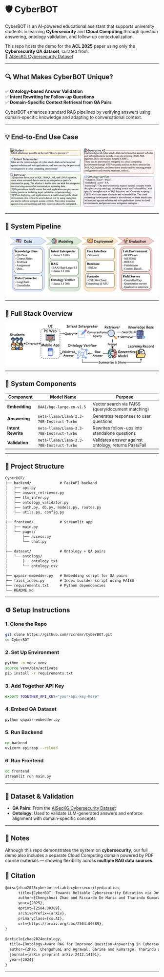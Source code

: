 
# 🛡️ CyberBOT

CyberBOT is an AI-powered educational assistant that supports university students in learning **Cybersecurity** and **Cloud Computing** through question answering, ontology validation, and follow-up contextualization.

This repo hosts the demo for the **ACL 2025** paper using only the **Cybersecurity QA dataset**, curated from:  
🔗 [AISecKG Cybersecurity Dataset](https://github.com/garima0106/AISecKG-cybersecurity-dataset)

---

## 🔍 What Makes CyberBOT Unique?

✅ **Ontology-based Answer Validation**  
✅ **Intent Rewriting for Follow-up Questions**  
✅ **Domain-Specific Context Retrieval from QA Pairs**  

CyberBOT enhances standard RAG pipelines by verifying answers using domain-specific knowledge and adapting to conversational context.

---

## 💡 End-to-End Use Case

![case](./images/case.png)

---

## 🧠 System Pipeline

![pipeline](./images/pipeline.png)

---

## 🧩 Full Stack Overview

![illustration](./images/illustration.png)

---

## 🧱 System Components

| Component         | Model Name                                    | Purpose                                                    |
|------------------|-----------------------------------------------|------------------------------------------------------------|
| **Embedding**     | `BAAI/bge-large-en-v1.5`                       | Vector search via FAISS (query/document matching)         |
| **Answering**     | `meta-llama/Llama-3.3-70B-Instruct-Turbo`      | Generates responses to user questions                      |
| **Intent Rewrite**| `meta-llama/Llama-3.3-70B-Instruct-Turbo`      | Rewrites follow-ups into standalone questions              |
| **Validation**    | `meta-llama/Llama-3.3-70B-Instruct-Turbo`      | Validates answer against ontology, returns Pass/Fail       |

---

## 📁 Project Structure

```
CyberBOT/
├── backend/             # FastAPI backend
│   ├── api.py
│   ├── answer_retriever.py
│   ├── llm_infer.py
│   ├── ontology_validator.py
│   ├── auth.py, db.py, models.py, routes.py
│   └── utils.py, config.py
│
├── frontend/            # Streamlit app
│   ├── main.py
│   └── pages/
│       ├── access.py
│       └── chat.py
│
├── dataset/             # Ontology + QA pairs
│   └── ontology/
│       ├── ontology.txt
│       └── ontology.csv
│
├── qapair-embedder.py   # Embedding script for QA pairs
├── faiss_index.py       # Index builder script using FAISS
├── requirements.txt     # Python dependencies
└── README.md
```

---

## ⚙️ Setup Instructions

### 1. Clone the Repo

```bash
git clone https://github.com/rccrdmr/CyberBOT.git
cd CyberBOT
```

### 2. Set Up Environment

```bash
python -m venv venv
source venv/bin/activate
pip install -r requirements.txt
```

### 3. Add Together API Key

```bash
export TOGETHER_API_KEY="your-api-key-here"
```

### 4. Embed QA Dataset

```bash
python qapair-embedder.py
```

### 5. Run Backend

```bash
cd backend
uvicorn api:app --reload
```

### 6. Run Frontend

```bash
cd frontend
streamlit run main.py
```

---

## 🧠 Dataset & Validation

- **QA Pairs**: From the [AISecKG Cybersecurity Dataset](https://github.com/garima0106/AISecKG-cybersecurity-dataset)
- **Ontology**: Used to validate LLM-generated answers and enforce alignment with domain-specific concepts

---

## 📌 Notes

Although this repo demonstrates the system on **cybersecurity**, our full demo also includes a separate Cloud Computing domain powered by PDF course materials — showing flexibility across **multiple RAG data sources**.

## 📑 Citation

```tex
@misc{zhao2025cyberbotreliablecybersecurityeducation,
      title={CyberBOT: Towards Reliable Cybersecurity Education via Ontology-Grounded Retrieval Augmented Generation}, 
      author={Chengshuai Zhao and Riccardo De Maria and Tharindu Kumarage and Kumar Satvik Chaudhary and Garima Agrawal and Yiwen Li and Jongchan Park and Yuli Deng and Ying-Chih Chen and Huan Liu},
      year={2025},
      eprint={2504.00389},
      archivePrefix={arXiv},
      primaryClass={cs.AI},
      url={https://arxiv.org/abs/2504.00389}, 
}

@article{zhao2024ontology,
  title={Ontology-Aware RAG for Improved Question-Answering in Cybersecurity Education},
  author={Zhao, Chengshuai and Agrawal, Garima and Kumarage, Tharindu and Tan, Zhen and Deng, Yuli and Chen, Ying-Chih and Liu, Huan},
  journal={arXiv preprint arXiv:2412.14191},
  year={2024}
}
```

---

## 
